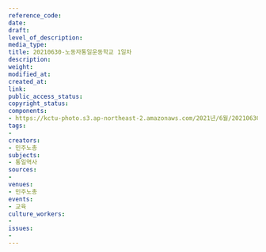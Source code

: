 ```yaml
---
reference_code: 
date: 
draft: 
level_of_description: 
media_type: 
title: 20210630-노동자통일운동학교 1일차
description: 
weight: 
modified_at: 
created_at: 
link: 
public_access_status: 
copyright_status: 
components:
- https://kctu-photo.s3.ap-northeast-2.amazonaws.com/2021년/6월/20210630-노동자통일운동학교+1일차/_1D20148.jpg
tags:
- 
creators:
- 민주노총
subjects:
- 통일역사
sources:
- 
venues:
- 민주노총
events:
- 교육
culture_workers:
- 
issues:
- 
---
```

